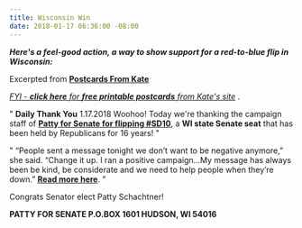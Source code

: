 ```yaml
---
title: Wisconsin Win
date: 2018-01-17 06:36:00 -08:00
---
```


***Here's a feel-good action, a way to show support for a red-to-blue flip in Wisconsin:***

Excerpted from [**Postcards From Kate**](https://www.postcardsfromkate.org/)

[*FYI - **click here** for **free printable postcards** from Kate's site*](https://www.postcardsfromkate.org/get-supplies/) . 
 
"  **Daily Thank You** 1.17.2018
Woohoo! Today we're thanking the campaign staff of **[Patty for Senate for flipping #SD10](https://www.pattyforsenate.com/)**, a **WI state Senate seat** that has been held by Republicans for 16 years!  "

"  “People sent a message tonight we don’t want to be negative anymore,” she said. “Change it up. I ran a positive campaign...My message has always been be kind, be considerate and we need to help people when they’re down.” [**Read more here**](http://www.nydailynews.com/news/national/democrats-flip-wisconsin-state-senate-seat-stunning-upset-article-1.3761387).  "

Congrats Senator elect Patty Schachtner!

**PATTY FOR SENATE
P.O.BOX 1601
HUDSON, WI 54016**  